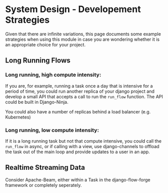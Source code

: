 # System Design - Developement Strategies

Given that there are infinite variations, this page documents some example strategies when using this module in case you are wondering whether it is an appropriate choice for your project.

## Long Running Flows

### Long running, high compute intensity:
If you are, for example, running a task once a day that is intensive for a period of time, you could run another replica of your django project and develop a small API that accepts a call to run the ```run_flow``` function. The API could be built in Django-Ninja.

You could also have a number of replicas behind a load balancer (e.g. Kubernetes)

### Long running, low compute intensity:
If it is a long running task but not that compute intensive, you could call the ```run_flow``` in async, or if calling with a view, use django-channels to offload the task out of the main loop and provide updates to a user in an app.

## Realtime Streaming Data
Consider Apache-Beam, either within a Task in the django-flow-forge framework or completely seperately.